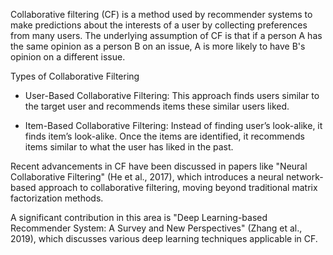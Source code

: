 
Collaborative filtering (CF) is a method used by recommender systems to make predictions about the interests of a user by collecting preferences from many users. The underlying assumption of CF is that if a person A has the same opinion as a person B on an issue, A is more likely to have B's opinion on a different issue.

Types of Collaborative Filtering

- User-Based Collaborative Filtering: This approach finds users similar to the target user and recommends items these similar users liked.

- Item-Based Collaborative Filtering: Instead of finding user’s look-alike, it finds item’s look-alike. Once the items are identified, it recommends items similar to what the user has liked in the past.



Recent advancements in CF have been discussed in papers like "Neural Collaborative Filtering" (He et al., 2017), which introduces a neural network-based approach to collaborative filtering, moving beyond traditional matrix factorization methods.

A significant contribution in this area is "Deep Learning-based Recommender System: A Survey and New Perspectives" (Zhang et al., 2019), which discusses various deep learning techniques applicable in CF.

